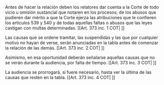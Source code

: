 Antes de hacer la relación deben los relatores dar cuenta a la Corte de todo vicio u omisión sustancial que notaren en los procesos; de los abusos que pudieren dar mérito a que la Corte ejerza las atribuciones que le confieren los artículos 539 y 540 y de todas aquellas faltas o abusos que las leyes castigan con multas determinadas. [[Art. 373 inc. 1 COT| ]]

Las causas que se ordene tramitar, las suspendidas y las que por cualquier motivo no hayan de verse, serán anunciadas en la tabla antes de comenzar la relación de las demás. [[Art. 373 inc. 2 COT| ]]

Asimismo, en esa oportunidad deberán señalarse aquellas causas que no se verán durante la audiencia, por falta de tiempo. [[Art. 373 inc. 3 COT| ]]

La audiencia se prorrogará, si fuere necesario, hasta ver la última de las causas que resten en la tabla. [[Art. 373 inc. 4 COT| ]]